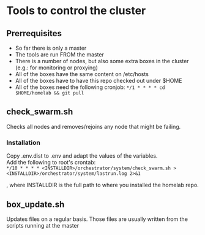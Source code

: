 # Tools to control the cluster

## Prerrequisites
- So far there is only a master
- The tools are run FROM the master
- There is a number of nodes, but also some extra boxes in the cluster (e.g.: for monitoring or proxying)
- All of the boxes have the same content on /etc/hosts
- All of the boxes have to have this repo checked out under $HOME
- All of the boxes need the following cronjob:
```*/1 * * * * cd $HOME/homelab && git pull```
  

## check_swarm.sh

Checks all nodes and removes/rejoins any node that might be failing.  

### Installation
Copy .env.dist to .env and adapt the values of the variables.  
Add the following to root's crontab:  
```*/10 * * * * <INSTALLDIR>/orchestrator/system/check_swarm.sh > <INSTALLDIR>/orchestrator/system/lastrun.log 2>&1```  
  
, where INSTALLDIR is the full path to where you installed the homelab repo.


## box_update.sh

Updates files on a regular basis. Those files are usually written from the scripts running at the master

